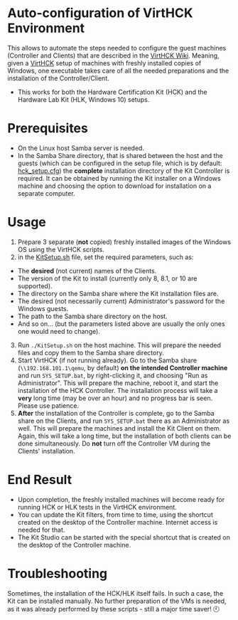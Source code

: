 Auto-configuration of VirtHCK Environment
===============
This allows to automate the steps needed to configure the guest machines
(Controller and Clients) that are described in the
[VirtHCK Wiki](https://github.com/daynix/VirtHCK/wiki#Checklist_for_a_new_studio_VM).
Meaning, given a [VirtHCK](https://github.com/daynix/VirtHCK) setup of machines
with freshly installed copies of Windows, one executable takes care of all the
needed preparations and the installation of the Controller/Client.

* This works for both the Hardware Certification Kit (HCK) and the Hardware Lab
Kit (HLK, Windows 10) setups.

Prerequisites
===============
* On the Linux host Samba server is needed.
* In the Samba Share directory, that is shared between the host and the guests
(which can be configured in the setup file, which is by default:
[hck_setup.cfg](https://github.com/daynix/VirtHCK/blob/master/hck_setup.cfg))
the **complete** installation directory of the Kit Controller is required. It
can be obtained by running the Kit installer on a Windows machine and choosing
the option to download for installation on a separate computer.

Usage
===============
1. Prepare 3 separate (**not** copied) freshly installed images of the Windows
OS using the VirtHCK scripts.
2. in the
[KitSetup.sh](https://github.com/daynix/VirtHCK/blob/master/guest_tools/KitAutosetup/KitSetup.sh)
file, set the required parameters, such as:
  * The **desired** (not current) names of the Clients.
  * The version of the Kit to install (currently only 8, 8.1, or 10 are supported).
  * The directory on the Samba share where the Kit installation files are.
  * The desired (not necessarily current) Administrator's password for the Windows guests.
  * The path to the Samba share directory on the host.
  * And so on... (but the parameters listed above are usually the only ones one would need to change).
3. Run `./KitSetup.sh` on the host machine. This will prepare the needed files
and copy them to the Samba share directory.
4. Start VirtHCK (if not running already). Go to the Samba share
(`\\192.168.101.1\qemu`, by default) **on the intended Controller machine** and
run `SYS_SETUP.bat`, by right-clicking it, and choosing "Run as Administrator".
This will prepare the machine, reboot it, and start the installation of the HCK
Controller. The installation process will take a **very** long time (may be
over an hour) and no progress bar is seen. Please use patience.
5. **After** the installation of the Controller is complete, go to the Samba
share on the Clients, and run `SYS_SETUP.bat` there as an Administrator as
well. This will prepare the machines and install the Kit Client on them. Again,
this will take a long time, but the installation of both clients can be done
simultaneously. Do **not** turn off the Controller VM during the Clients'
installation.

End Result
===============
* Upon completion, the freshly installed machines will become ready for running
HCK or HLK tests in the VirtHCK environment.
* You can update the Kit filters, from time to time, using the shortcut created
on the desktop of the Controller machine. Internet access is needed for that.
* The Kit Studio can be started with the special shortcut that is created on the
desktop of the Controller machine.

Troubleshooting
===============
Sometimes, the installation of the HCK/HLK itself fails. In such a case, the
Kit can be installed manually. No further preparation of the VMs is needed, as
it was already performed by these scripts - still a major time saver! :clock10:
